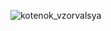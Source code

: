 ![kotenok_vzorvalsya](https://github.com/TagidickTagidick/TagidickTagidick/assets/49733518/5d96aaa2-7b6e-4fb5-b7e3-51de27947c8a)
